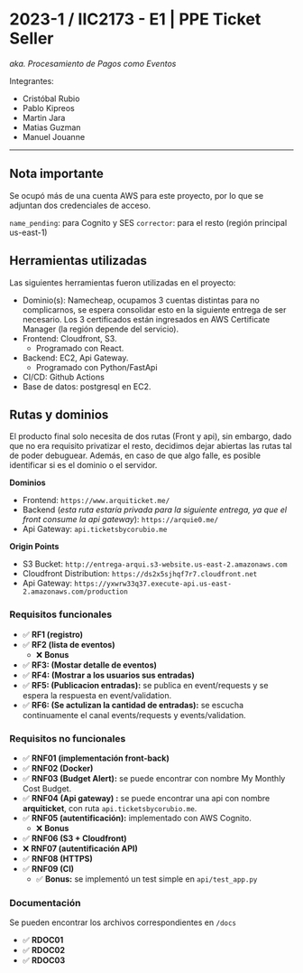 # 2023-1 / IIC2173 - E1 | PPE Ticket Seller
*aka. Procesamiento de Pagos como Eventos*

Integrantes:
- Cristóbal Rubio
- Pablo Kipreos
- Martin Jara
- Matias Guzman
- Manuel Jouanne
---
## **Nota importante**
Se ocupó más de una cuenta AWS para este proyecto, por lo que se adjuntan dos credenciales de acceso. 

`name_pending`: para Cognito y SES
`corrector`: para el resto (región principal us-east-1)

## **Herramientas utilizadas**
Las siguientes herramientas fueron utilizadas en el proyecto:

* Dominio(s): Namecheap, ocupamos 3 cuentas distintas para no complicarnos, se espera consolidar esto en la siguiente entrega de ser necesario. Los 3 certificados están ingresados en AWS Certificate Manager (la región depende del servicio).
* Frontend: Cloudfront, S3.
    * Programado con React.
* Backend: EC2, Api Gateway.
    * Programado con Python/FastApi
* CI/CD: Github Actions
* Base de datos: postgresql en EC2.


## **Rutas y dominios**

El producto final solo necesita de dos rutas (Front y api), sin embargo, dado que no era requisito privatizar el resto, decidimos dejar abiertas las rutas tal de poder debuguear. Además, en caso de que algo falle, es posible identificar si es el dominio o el servidor. 

**Dominios**
* Frontend: `https://www.arquiticket.me/`
* Backend (*esta ruta estaría privada para la siguiente entrega, ya que el front consume la api gateway*): `https://arquie0.me/`
* Api Gateway: `api.ticketsbycorubio.me`

**Origin Points**
* S3 Bucket: `http://entrega-arqui.s3-website.us-east-2.amazonaws.com`
* Cloudfront Distribution: `https://ds2x5sjhqf7r7.cloudfront.net`
* Api Gateway: `https://yxwrw33q37.execute-api.us-east-2.amazonaws.com/production`


### **Requisitos funcionales**
 
* ✅ **RF1 (registro)**
* ✅ **RF2 (lista de eventos)**
    * ❌ **Bonus** 
* ✅ **RF3: (Mostar detalle de eventos)** 
* ✅ **RF4: (Mostrar a los usuarios sus entradas)**
* ✅ **RF5: (Publicacion entradas):** se publica en event/requests y se espera la respuesta en event/validation.
* ✅ **RF6: (Se actulizan la cantidad de entradas):** se escucha continuamente el canal events/requests y events/validation.


### **Requisitos no funcionales**

* ✅ **RNF01 (implementación front-back)**
* ✅ **RNF02 (Docker)**
* ✅ **RNF03 (Budget Alert):** se puede encontrar con nombre My Monthly Cost Budget.
* ✅ **RNF04 (Api gateway) :** se puede encontrar una api con nombre **arquiticket**, con ruta `api.ticketsbycorubio.me`.
* ✅ **RNF05 (autentificación):** implementado con AWS Cognito.
    * ❌ **Bonus** 
* ✅ **RNF06 (S3 + Cloudfront)**
* ❌ **RNF07 (autentificación API)**
* ✅ **RNF08 (HTTPS)**
* ✅ **RNF09 (CI)**
    * ✅ **Bonus:** se implementó un test simple en `api/test_app.py` 



### **Documentación**
Se pueden encontrar los archivos correspondientes en `/docs`

* ✅ **RDOC01**
* ✅ **RDOC02**
* ✅ **RDOC03**